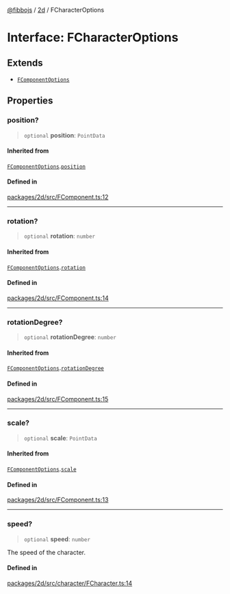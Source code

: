 [@fibbojs](/api/index) / [2d](/api/2d) / FCharacterOptions

# Interface: FCharacterOptions

## Extends

- [`FComponentOptions`](FComponentOptions.md)

## Properties

### position?

> `optional` **position**: `PointData`

#### Inherited from

[`FComponentOptions`](FComponentOptions.md).[`position`](FComponentOptions.md#position)

#### Defined in

[packages/2d/src/FComponent.ts:12](https://github.com/fibbojs/fibbo/blob/b75caee36f4519a3126901ff2e1c5645cf5db4a7/packages/2d/src/FComponent.ts#L12)

***

### rotation?

> `optional` **rotation**: `number`

#### Inherited from

[`FComponentOptions`](FComponentOptions.md).[`rotation`](FComponentOptions.md#rotation)

#### Defined in

[packages/2d/src/FComponent.ts:14](https://github.com/fibbojs/fibbo/blob/b75caee36f4519a3126901ff2e1c5645cf5db4a7/packages/2d/src/FComponent.ts#L14)

***

### rotationDegree?

> `optional` **rotationDegree**: `number`

#### Inherited from

[`FComponentOptions`](FComponentOptions.md).[`rotationDegree`](FComponentOptions.md#rotationdegree)

#### Defined in

[packages/2d/src/FComponent.ts:15](https://github.com/fibbojs/fibbo/blob/b75caee36f4519a3126901ff2e1c5645cf5db4a7/packages/2d/src/FComponent.ts#L15)

***

### scale?

> `optional` **scale**: `PointData`

#### Inherited from

[`FComponentOptions`](FComponentOptions.md).[`scale`](FComponentOptions.md#scale)

#### Defined in

[packages/2d/src/FComponent.ts:13](https://github.com/fibbojs/fibbo/blob/b75caee36f4519a3126901ff2e1c5645cf5db4a7/packages/2d/src/FComponent.ts#L13)

***

### speed?

> `optional` **speed**: `number`

The speed of the character.

#### Defined in

[packages/2d/src/character/FCharacter.ts:14](https://github.com/fibbojs/fibbo/blob/b75caee36f4519a3126901ff2e1c5645cf5db4a7/packages/2d/src/character/FCharacter.ts#L14)
